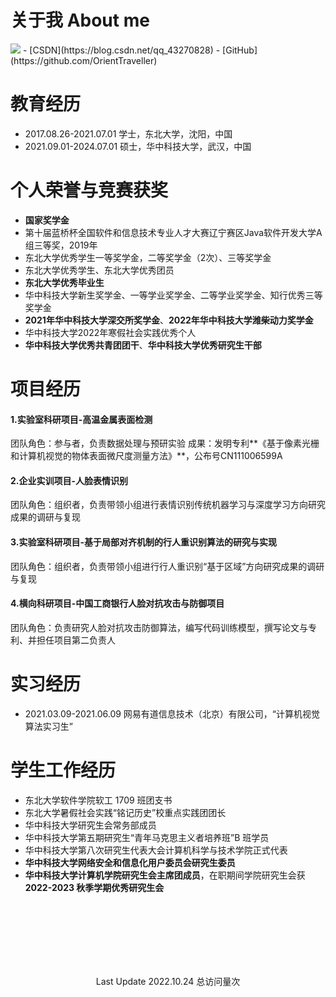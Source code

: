 # 关于我 About me
<img class="profile-picture" src="https://orienttraveller.github.io/sfr3.jpg">
- [CSDN](https://blog.csdn.net/qq_43270828)
- [GitHub](https://github.com/OrientTraveller)

# 教育经历
- 2017.08.26-2021.07.01  学士，东北大学，沈阳，中国
- 2021.09.01-2024.07.01  硕士，华中科技大学，武汉，中国

# 个人荣誉与竞赛获奖
- **国家奖学金**
- 第十届蓝桥杯全国软件和信息技术专业人才大赛辽宁赛区Java软件开发大学A组三等奖，2019年
- 东北大学优秀学生一等奖学金，二等奖学金（2次）、三等奖学金
- 东北大学优秀学生、东北大学优秀团员
- **东北大学优秀毕业生**
- 华中科技大学新生奖学金、一等学业奖学金、二等学业奖学金、知行优秀三等奖学金
- **2021年华中科技大学深交所奖学金**、**2022年华中科技大学潍柴动力奖学金**
- 华中科技大学2022年寒假社会实践优秀个人
- **华中科技大学优秀共青团团干**、**华中科技大学优秀研究生干部**

# 项目经历
#### 1.实验室科研项目-高温金属表面检测
团队角色：参与者，负责数据处理与预研实验
成果：发明专利**《基于像素光栅和计算机视觉的物体表面微尺度测量方法》**，公布号CN111006599A
#### 2.企业实训项目-人脸表情识别
团队角色：组织者，负责带领小组进行表情识别传统机器学习与深度学习方向研究成果的调研与复现
#### 3.实验室科研项目-基于局部对齐机制的行人重识别算法的研究与实现
团队角色：组织者，负责带领小组进行行人重识别“基于区域”方向研究成果的调研与复现
#### 4.横向科研项目-中国工商银行人脸对抗攻击与防御项目
团队角色：负责研究人脸对抗攻击防御算法，编写代码训练模型，撰写论文与专利、并担任项目第二负责人

# 实习经历
- 2021.03.09-2021.06.09  网易有道信息技术（北京）有限公司，“计算机视觉算法实习生”

# 学生工作经历
- 东北大学软件学院软工 1709 班团支书
- 东北大学暑假社会实践“铭记历史”校重点实践团团长
- 华中科技大学研究生会常务部成员
- 华中科技大学第五期研究生“青年马克思主义者培养班”B 班学员
- 华中科技大学第八次研究生代表大会计算机科学与技术学院正式代表
- **华中科技大学网络安全和信息化用户委员会研究生委员**
- **华中科技大学计算机学院研究生会主席团成员**，在职期间学院研究生会获 **2022-2023 秋季学期优秀研究生会**


<br><br/><br><br/><br><br/>
<script async src="//busuanzi.ibruce.info/busuanzi/2.3/busuanzi.pure.mini.js"></script>
<center>Last Update 2022.10.24
<span id="busuanzi_container_site_pv">总访问量<span id="busuanzi_value_site_pv"></span>次</span></center>
<br><br/>
